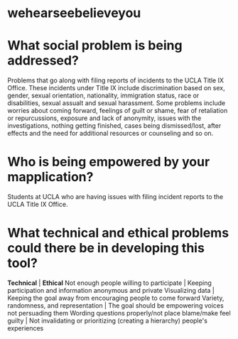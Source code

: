 # wehearseebelieveyou
# What social problem is being addressed?
Problems that go along with filing reports of incidents to the UCLA Title IX Office. These incidents under Title IX include discrimination based on sex, gender, sexual orientation, nationality, immigration status, race or disabilities, sexual assualt and sexual harassment. Some problems include worries about coming forward, feelings of guilt or shame, fear of retaliation or repurcussions, exposure and lack of anonymity, issues with the investigations, nothing getting finished, cases being dismissed/lost, after effects and the need for additional resources or counseling and so on.
# Who is being empowered by your mapplication?
Students at UCLA who are having issues with filing incident reports to the UCLA Title IX Office.
# What technical and ethical problems could there be in developing this tool?
**Technical** | **Ethical**
Not enough people willing to participate | Keeping participation and information anonymous and private
Visualizing data | Keeping the goal away from encouraging people to come forward
Variety, randomness, and representation | The goal should be empowering voices not persuading them
Wording questions properly/not place blame/make feel guilty | Not invalidating or prioritizing (creating a hierarchy) people's experiences
